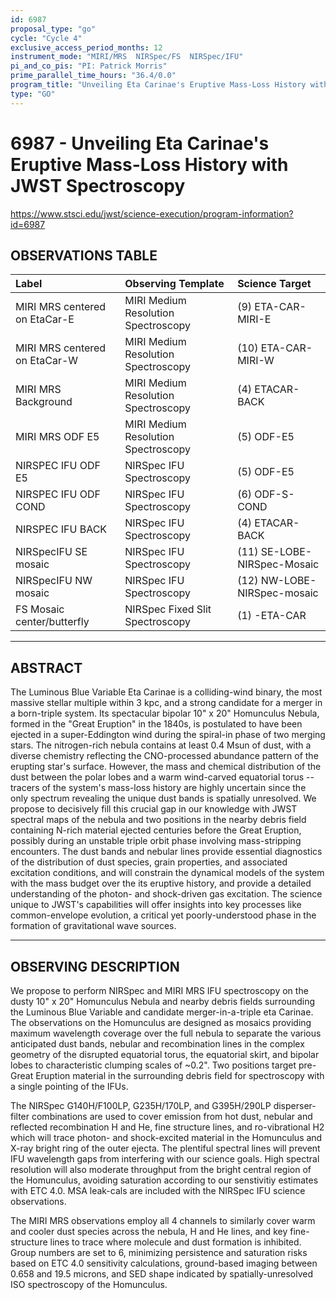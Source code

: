 ```yaml
---
id: 6987
proposal_type: "go"
cycle: "Cycle 4"
exclusive_access_period_months: 12
instrument_mode: "MIRI/MRS  NIRSpec/FS  NIRSpec/IFU"
pi_and_co_pis: "PI: Patrick Morris"
prime_parallel_time_hours: "36.4/0.0"
program_title: "Unveiling Eta Carinae's Eruptive Mass-Loss History with JWST Spectroscopy"
type: "GO"
---
```

# 6987 - Unveiling Eta Carinae's Eruptive Mass-Loss History with JWST Spectroscopy
https://www.stsci.edu/jwst/science-execution/program-information?id=6987
## OBSERVATIONS TABLE
| Label                             | Observing Template                      | Science Target             |
| :-------------------------------- | :-------------------------------------- | :------------------------- |
| MIRI MRS centered on EtaCar-E     | MIRI Medium Resolution Spectroscopy     | (9) ETA-CAR-MIRI-E         |
| MIRI MRS centered on EtaCar-W     | MIRI Medium Resolution Spectroscopy     | (10) ETA-CAR-MIRI-W        |
| MIRI MRS Background               | MIRI Medium Resolution Spectroscopy     | (4) ETACAR-BACK            |
| MIRI MRS ODF E5                   | MIRI Medium Resolution Spectroscopy     | (5) ODF-E5                 |
| NIRSPEC IFU ODF E5                | NIRSpec IFU Spectroscopy                | (5) ODF-E5                 |
| NIRSPEC IFU ODF COND              | NIRSpec IFU Spectroscopy                | (6) ODF-S-COND             |
| NIRSPEC IFU BACK                  | NIRSpec IFU Spectroscopy                | (4) ETACAR-BACK            |
| NIRSpecIFU SE mosaic              | NIRSpec IFU Spectroscopy                | (11) SE-LOBE-NIRSpec-Mosaic |
| NIRSpecIFU NW mosaic              | NIRSpec IFU Spectroscopy                | (12) NW-LOBE-NIRSpec-mosaic |
| FS Mosaic center/butterfly        | NIRSpec Fixed Slit Spectroscopy         | (1) -ETA-CAR               |

---

## ABSTRACT

The Luminous Blue Variable Eta Carinae is a colliding-wind binary, the most massive stellar multiple within 3 kpc, and a strong candidate for a merger in a born-triple system. Its spectacular bipolar 10" x 20" Homunculus Nebula, formed in the "Great Eruption" in the 1840s, is postulated to have been ejected in a super-Eddington wind during the spiral-in phase of two merging stars. The nitrogen-rich nebula contains at least 0.4 Msun of dust, with a diverse chemistry reflecting the CNO-processed abundance pattern of the erupting star's surface. However, the mass and chemical distribution of the dust between the polar lobes and a warm wind-carved equatorial torus -- tracers of the system's mass-loss history are highly uncertain since the only spectrum revealing the unique dust bands is spatially unresolved. We propose to decisively fill this crucial gap in our knowledge with JWST spectral maps of the nebula and two positions in the nearby debris field containing N-rich material ejected centuries before the Great Eruption, possibly during an unstable triple orbit phase involving mass-stripping encounters. The dust bands and nebular lines provide essential diagnostics of the distribution of dust species, grain properties, and associated excitation conditions, and will constrain the dynamical models of the system with the mass budget over the its eruptive history, and provide a detailed understanding of the photon- and shock-driven gas excitation. The science unique to JWST's capabilities will offer insights into key processes like common-envelope evolution, a critical yet poorly-understood phase in the formation of gravitational wave sources.

---

## OBSERVING DESCRIPTION

We propose to perform NIRSpec and MIRI MRS IFU spectroscopy on the dusty 10" x 20" Homunculus Nebula and nearby debris fields surrounding the Luminous Blue Variable and candidate merger-in-a-triple eta Carinae. The observations on the Homunculus are designed as mosaics providing maximum wavelength coverage over the full nebula to separate the various anticipated dust bands, nebular and recombination lines in the complex geometry of the disrupted equatorial torus, the equatorial skirt, and bipolar lobes to characteristic clumping scales of ~0.2". Two positions target pre-Great Eruption material in the surrounding debris field for spectroscopy with a single pointing of the IFUs.

The NIRSpec G140H/F100LP, G235H/170LP, and G395H/290LP disperser-filter combinations are used to cover emission from hot dust, nebular and reflected recombination H and He, fine structure lines, and ro-vibrational H2 which will trace photon- and shock-excited material in the Homunculus and X-ray bright ring of the outer ejecta. The plentiful spectral lines will prevent IFU wavelength gaps from interfering with our science goals. High spectral resolution will also moderate throughput from the bright central region of the Homunculus, avoiding saturation according to our senstivitiy estimates with ETC 4.0. MSA leak-cals are included with the NIRSpec IFU science observations.

The MIRI MRS observations employ all 4 channels to similarly cover warm and cooler dust species across the nebula, H and He lines, and key fine-structure lines to trace where molecule and dust formation is inhibited. Group numbers are set to 6, minimizing persistence and saturation risks based on ETC 4.0 sensitivity calculations, ground-based imaging between 0.658 and 19.5 microns, and SED shape indicated by spatially-unresolved ISO spectroscopy of the Homunculus.